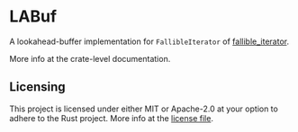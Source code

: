 # LABuf

A lookahead-buffer implementation for `FallibleIterator` of [fallible_iterator](https://docs.rs/fallible-iterator/latest/fallible_iterator/).

More info at the crate-level documentation.

## Licensing

This project is licensed under either MIT or Apache-2.0 at your option to adhere to the Rust project. More info at the [license file](./LICENSE).